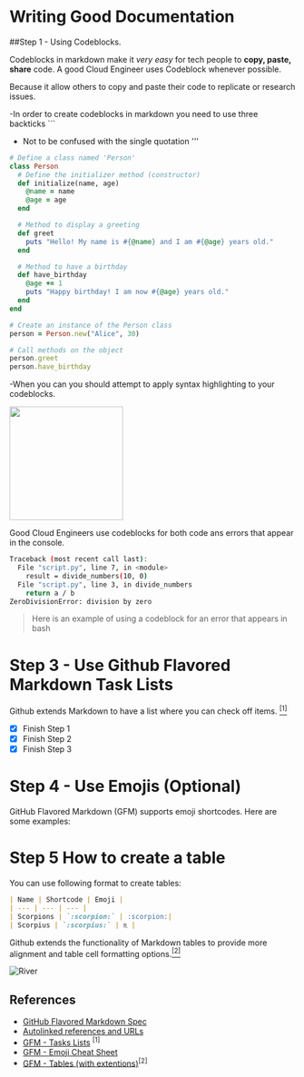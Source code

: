 # Writing Good Documentation

##Step 1 - Using Codeblocks.

Codeblocks in markdown make it *very easy* for tech people to **copy, paste, share** code. A good Cloud Engineer uses Codeblock whenever possible.

Because it allow others to copy and paste their code to replicate or research issues.

-In order to create codeblocks in markdown you need to use three backticks ```
- Not to be confused with the single quotation '''
```ruby
# Define a class named 'Person'
class Person
  # Define the initializer method (constructor)
  def initialize(name, age)
    @name = name
    @age = age
  end

  # Method to display a greeting
  def greet
    puts "Hello! My name is #{@name} and I am #{@age} years old."
  end

  # Method to have a birthday
  def have_birthday
    @age += 1
    puts "Happy birthday! I am now #{@age} years old."
  end
end

# Create an instance of the Person class
person = Person.new("Alice", 30)

# Call methods on the object
person.greet
person.have_birthday
```

-When you can you should attempt to apply syntax highlighting to your codeblocks.


<img width="200" src="https://github.com/user-attachments/assets/d65fee0c-14e8-4592-accf-87b48bfab359" />


Good Cloud Engineers use codeblocks for both code ans errors that appear in the console.


```bash
Traceback (most recent call last):
  File "script.py", line 7, in <module>
    result = divide_numbers(10, 0)
  File "script.py", line 3, in divide_numbers
    return a / b
ZeroDivisionError: division by zero
```

>Here is an example of using a codeblock for an error that appears in bash


# Step 3 - Use Github Flavored Markdown Task Lists

Github extends Markdown to have a list where you can check off items. [<sup>[1]</sup>](#references)
- [x] Finish Step 1
- [x] Finish Step 2
- [x] Finish Step 3

# Step 4 - Use Emojis (Optional)

GitHub Flavored Markdown (GFM) supports emoji shortcodes.
Here are some examples:

# Step 5 How to create a table


You can use following format to create tables:

```markdown
| Name | Shortcode | Emoji |
| --- | --- | --- |
| Scorpions | `:scorpion:` | :scorpion:|
| Scorpius | `:scorpius:` | ♏ |
```
Github extends the functionality of Markdown tables to provide more alignment and table cell formatting options.[<sup>[2]</sup>](#references)

![River](https://github.com/user-attachments/assets/40584c3c-669d-4e6f-a4a8-d0f64de06a50)


## References

- [GitHub Flavored Markdown Spec](https://docs.github.com/en/get-started/writing-on-github/getting-started-with-writing-and-formatting-on-github/basic-writing-and-formatting-syntax#links)
- [Autolinked references and URLs](https://docs.github.com/en/get-started/writing-on-github/working-with-advanced-formatting/autolinked-references-and-urls)
- [GFM - Tasks Lists](https://docs.github.com/en/get-started/writing-on-github/getting-started-with-writing-and-formatting-on-github/basic-writing-and-formatting-syntax#task-lists) <sup>[1]</sup>
- [GFM - Emoji Cheat Sheet](https://github.com/ikatyang/emoji-cheat-sheet)
- [GFM - Tables (with extentions)](https://github.github.com/gfm/#tables-extension-)<sup>[2]</sup>
